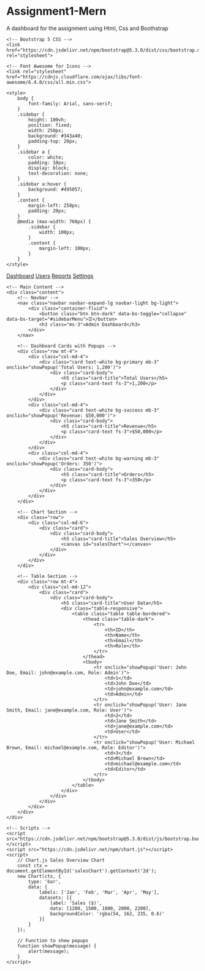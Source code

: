 # Assignment1-Mern

A dashboard for the assignment using Html, Css and Boothstrap

<!DOCTYPE html>
<html lang="en">
<head>
    <meta charset="UTF-8">
    <meta name="viewport" content="width=device-width, initial-scale=1.0">
    <title>Admin Dashboard</title>
    
    <!-- Bootstrap 5 CSS -->
    <link href="https://cdn.jsdelivr.net/npm/bootstrap@5.3.0/dist/css/bootstrap.min.css" rel="stylesheet">
    
    <!-- Font Awesome for Icons -->
    <link rel="stylesheet" href="https://cdnjs.cloudflare.com/ajax/libs/font-awesome/6.4.0/css/all.min.css">
    
    <style>
        body {
            font-family: Arial, sans-serif;
        }
        .sidebar {
            height: 100vh;
            position: fixed;
            width: 250px;
            background: #343a40;
            padding-top: 20px;
        }
        .sidebar a {
            color: white;
            padding: 10px;
            display: block;
            text-decoration: none;
        }
        .sidebar a:hover {
            background: #495057;
        }
        .content {
            margin-left: 250px;
            padding: 20px;
        }
        @media (max-width: 768px) {
            .sidebar {
                width: 100px;
            }
            .content {
                margin-left: 100px;
            }
        }
    </style>
</head>
<body>
    <!-- Sidebar -->
    <nav class="sidebar">
        <a href="#" class="text-center fs-4"><i class="fas fa-tachometer-alt"></i> Dashboard</a>
        <a href="#"><i class="fas fa-users"></i> Users</a>
        <a href="#"><i class="fas fa-chart-bar"></i> Reports</a>
        <a href="#"><i class="fas fa-cogs"></i> Settings</a>
    </nav>
    
    <!-- Main Content -->
    <div class="content">
        <!-- Navbar -->
        <nav class="navbar navbar-expand-lg navbar-light bg-light">
            <div class="container-fluid">
                <button class="btn btn-dark" data-bs-toggle="collapse" data-bs-target="#sidebarMenu">☰</button>
                <h3 class="ms-3">Admin Dashboard</h3>
            </div>
        </nav>
        
        <!-- Dashboard Cards with Popups -->
        <div class="row mt-4">
            <div class="col-md-4">
                <div class="card text-white bg-primary mb-3" onclick="showPopup('Total Users: 1,200')">
                    <div class="card-body">
                        <h5 class="card-title">Total Users</h5>
                        <p class="card-text fs-3">1,200</p>
                    </div>
                </div>
            </div>
            <div class="col-md-4">
                <div class="card text-white bg-success mb-3" onclick="showPopup('Revenue: $50,000')">
                    <div class="card-body">
                        <h5 class="card-title">Revenue</h5>
                        <p class="card-text fs-3">$50,000</p>
                    </div>
                </div>
            </div>
            <div class="col-md-4">
                <div class="card text-white bg-warning mb-3" onclick="showPopup('Orders: 350')">
                    <div class="card-body">
                        <h5 class="card-title">Orders</h5>
                        <p class="card-text fs-3">350</p>
                    </div>
                </div>
            </div>
        </div>
        
        <!-- Chart Section -->
        <div class="row">
            <div class="col-md-6">
                <div class="card">
                    <div class="card-body">
                        <h5 class="card-title">Sales Overview</h5>
                        <canvas id="salesChart"></canvas>
                    </div>
                </div>
            </div>
        </div>
        
        <!-- Table Section -->
        <div class="row mt-4">
            <div class="col-md-12">
                <div class="card">
                    <div class="card-body">
                        <h5 class="card-title">User Data</h5>
                        <div class="table-responsive">
                            <table class="table table-bordered">
                                <thead class="table-dark">
                                    <tr>
                                        <th>ID</th>
                                        <th>Name</th>
                                        <th>Email</th>
                                        <th>Role</th>
                                    </tr>
                                </thead>
                                <tbody>
                                    <tr onclick="showPopup('User: John Doe, Email: john@example.com, Role: Admin')">
                                        <td>1</td>
                                        <td>John Doe</td>
                                        <td>john@example.com</td>
                                        <td>Admin</td>
                                    </tr>
                                    <tr onclick="showPopup('User: Jane Smith, Email: jane@example.com, Role: User')">
                                        <td>2</td>
                                        <td>Jane Smith</td>
                                        <td>jane@example.com</td>
                                        <td>User</td>
                                    </tr>
                                    <tr onclick="showPopup('User: Michael Brown, Email: michael@example.com, Role: Editor')">
                                        <td>3</td>
                                        <td>Michael Brown</td>
                                        <td>michael@example.com</td>
                                        <td>Editor</td>
                                    </tr>
                                </tbody>
                            </table>
                        </div>
                    </div>
                </div>
            </div>
        </div>
    </div>
    
    <!-- Scripts -->
    <script src="https://cdn.jsdelivr.net/npm/bootstrap@5.3.0/dist/js/bootstrap.bundle.min.js"></script>
    <script src="https://cdn.jsdelivr.net/npm/chart.js"></script>
    <script>
        // Chart.js Sales Overview Chart
        const ctx = document.getElementById('salesChart').getContext('2d');
        new Chart(ctx, {
            type: 'bar',
            data: {
                labels: ['Jan', 'Feb', 'Mar', 'Apr', 'May'],
                datasets: [{
                    label: 'Sales ($)',
                    data: [1200, 1500, 1800, 2000, 2200],
                    backgroundColor: 'rgba(54, 162, 235, 0.6)'
                }]
            }
        });

        // Function to show popups
        function showPopup(message) {
            alert(message);
        }
    </script>
</body>
</html>
